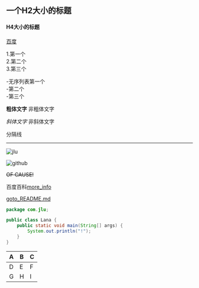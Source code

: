 ## 一个H2大小的标题

#### H4大小的标题

[百度](www.baidu.com)

1.第一个<br>
2.第二个<br>
3.第三个<br>


-无序列表第一个<br>
-第二个<br>
-第三个<br>


**粗体文字**  非粗体文字

*斜体文字*  非斜体文字

分隔线
_____________

![jlu](https://image.baidu.com/search/detail?ct=503316480&z=0&ipn=d&word=jlu&step_word=&hs=0&pn=1&spn=0&di=48730&pi=0&rn=1&tn=baiduimagedetail&is=0%2C0&istype=0&ie=utf-8&oe=utf-8&in=&cl=2&lm=-1&st=undefined&cs=3971661972%2C1263542250&os=549824879%2C2759888626&simid=3597436342%2C461949677&adpicid=0&lpn=0&ln=1800&fr=&fmq=1618237896042_R&fm=&ic=undefined&s=undefined&hd=undefined&latest=undefined&copyright=undefined&se=&sme=&tab=0&width=undefined&height=undefined&face=undefined&ist=&jit=&cg=&bdtype=0&oriquery=&objurl=https%3A%2F%2Fgimg2.baidu.com%2Fimage_search%2Fsrc%3Dhttp%3A%2F%2Fimg.mp.itc.cn%2Fupload%2F20170808%2F4e3121d4a9834a5fa689edf7d1fe1978_th.jpg%26refer%3Dhttp%3A%2F%2Fimg.mp.itc.cn%26app%3D2002%26size%3Df9999%2C10000%26q%3Da80%26n%3D0%26g%3D0n%26fmt%3Djpeg%3Fsec%3D1620829899%26t%3D5ac27ae978ea1db824d627b7b783b58d&fromurl=ippr_z2C%24qAzdH3FAzdH3Fooo_z%26e3Bf5i7_z%26e3Bv54AzdH3FwAzdH3F8mn8cdnbd_800c0l&gsm=2&rpstart=0&rpnum=0&islist=&querylist=&force=undefined)

![github](https://github.com/blackcat1314/gwy-/blob/master/GitHub.png)


~~OF CAUSE!~~

百度百科[more_info](https://baike.baidu.com/item/young%20and%20beautiful)

[goto_README.md](/README.md)


```java
package com.jlu;

public class Lana {
    public static void main(String[] args) {
        System.out.println("!");
    }
}

```

| A    | B    | C    |
| ---- | ---- | ---- |
| D    | E    | F    |
| G    | H    | I    |

